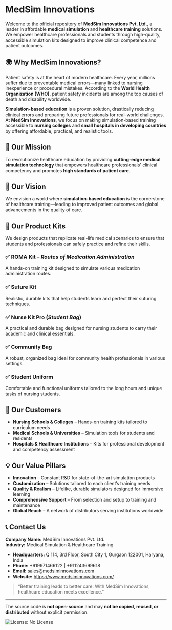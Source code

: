 # MedSim Innovations

Welcome to the official repository of **MedSim Innovations Pvt. Ltd.**, a leader in affordable **medical simulation** and **healthcare training** solutions. We empower healthcare professionals and students through high-quality, accessible simulation kits designed to improve clinical competence and patient outcomes.



## 🌍 Why MedSim Innovations?

Patient safety is at the heart of modern healthcare. Every year, millions suffer due to preventable medical errors—many linked to nursing inexperience or procedural mistakes. According to the **World Health Organization (WHO)**, patient safety incidents are among the top causes of death and disability worldwide.

**Simulation-based education** is a proven solution, drastically reducing clinical errors and preparing future professionals for real-world challenges.  
At **MedSim Innovations**, we focus on making simulation-based training accessible to **nursing colleges** and **small hospitals in developing countries** by offering affordable, practical, and realistic tools.



## 🎯 Our Mission

To revolutionize healthcare education by providing **cutting-edge medical simulation technology** that empowers healthcare professionals' clinical competency and promotes **high standards of patient care**.



## 🌟 Our Vision

We envision a world where **simulation-based education** is the cornerstone of healthcare training—leading to improved patient outcomes and global advancements in the quality of care.



## 🧰 Our Product Kits

We design products that replicate real-life medical scenarios to ensure that students and professionals can safely practice and refine their skills.

### ✅ ROMA Kit – *Routes of Medication Administration*  
A hands-on training kit designed to simulate various medication administration routes.

### ✅ Suture Kit  
Realistic, durable kits that help students learn and perfect their suturing techniques.

### ✅ Nurse Kit Pro (*Student Bag*)  
A practical and durable bag designed for nursing students to carry their academic and clinical essentials.

### ✅ Community Bag  
A robust, organized bag ideal for community health professionals in various settings.

### ✅ Student Uniform  
Comfortable and functional uniforms tailored to the long hours and unique tasks of nursing students.



## 🏥 Our Customers

- **Nursing Schools & Colleges** – Hands-on training kits tailored to curriculum needs  
- **Medical Schools & Universities** – Simulation tools for students and residents  
- **Hospitals & Healthcare Institutions** – Kits for professional development and competency assessment



## 💡 Our Value Pillars

- **Innovation** – Constant R&D for state-of-the-art simulation products  
- **Customization** – Solutions tailored to each client’s training needs  
- **Quality & Realism** – Lifelike, durable simulators designed for immersive learning  
- **Comprehensive Support** – From selection and setup to training and maintenance  
- **Global Reach** – A network of distributors serving institutions worldwide



## 📞 Contact Us

**Company Name:** MedSim Innovations Pvt. Ltd.  
**Industry:** Medical Simulation & Healthcare Training  

- **Headquarters:** Q 114, 3rd Floor, South City 1, Gurgaon 122001, Haryana, India 
- **Phone:** +919971466122 | +911243699618
- **Email:** sales@medsiminnovations.com  
- **Website:** https://www.medsiminnovations.com/



> “Better training leads to better care. With MedSim Innovations, healthcare education meets excellence.”

---

The source code is **not open-source** and may **not be copied, reused, or distributed** without explicit permission.

![License: No License](https://img.shields.io/badge/license-no--license-lightgrey)
